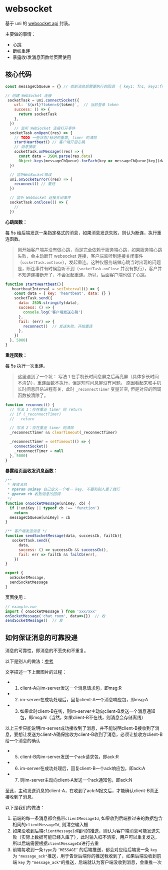 # websocket 

基于 uni 的 [websocket api](https://uniapp.dcloud.net.cn/api/request/websocket.html#connectsocket) 封装。

主要做的事情：
- 心跳
- 断线重连
- 暴露收/发消息函数给页面使用


## 核心代码
```js
const messageCbQueue = {} // 收到消息后需要执行的回调  { key1: fn1, key2:fn2 }

// 创建 WebSocket 连接
 socketTask = uni.connectSocket({
    url: `${url}?token=${token}`,  // 当前登录 token
    success: () => {
      return socketTask 
    },
  })
    // 监听 WebSocket 连接打开事件
  socketTask.onOpen((res) => {
    // TODO 一些状态/标记的重置, timer 的清除
    startHeartbeat() // 客户端开启心跳
    // 消息接收
    socketTask.onMessage((res) => {
      const data = JSON.parse(res.data)
      Object.keys(messageCbQueue).forEach(key => messageCbQueue[key](data)) 
  })

  // 监听WebSocket错误
  uni.onSocketError((res) => {
    reconnect() // 重连
  })

  // 监听 WebSocket 连接关闭事件
  socketTask.onClose(() => {
    //
  })
```

**心跳函数：**

每 5s 给后端发送一条指定格式的消息，如果消息发送失败，则认为断连，执行重连函数。
>刚开始客户端并没有做心跳，而是完全依赖于服务端心跳，如果服务端心跳失败，会主动断开 websocket 连接，客户端监听到连接关闭事件（`socketTask.onClose`），发起重连。这种仅服务端做心跳当时出现的问题是，断连事件有时候监听不到（`socketTask.onClose` 并没有执行），客户并不知道连接断开了，不会发起重连。所以，后面客户端也做了心跳。

```js
function startHeartbeat(){
  _heartbeatInterval = setInterval(() => {
    const data = { key: 'heartbeat', data: {} }
    socketTask.send({
      data: JSON.stringify(data),
      success: () => {
        console.log('客户端发送心跳')
      },
      fail: (err) => {
        reconnect()  // 发送失败，开始重连
      },
    })
  }, 5000)
}
```

**重连函数：**

每 5s 执行一次重连。

>这里遇到了一个坑：
写法 1 在手机长时间息屏之后再亮屏（具体多长时间不清楚），重连函数不执行，但是短时间息屏没有问题。
原因看起来和手机长时间息屏杀进程有关，此时 `_reconnectTimer` 变量非空, 但是对应的回调函数被清除了。
 

```js
function reconnect() {
  // 写法 1：存在重连 timer 则 return
  // if (_reconnectTimer)  
  //   return

  // 写法 2：存在重连 timer 则清除
  _reconnectTimer && clearTimeout(_reconnectTimer)

  _reconnectTimer = setTimeout(() => {
    connectSocket()
    _reconnectTimer = null
  }, 5000)
}
```

**暴露给页面收发消息函数：**

```js
/**
 * 接收消息
 * @param uniKey 自己定义一个唯一 key, 不要和别人重了就行
 * @param cb 收到消息的回调
 */
function onSocketMessage(uniKey, cb) {
  if (!uniKey || typeof cb !== 'function')
    return
  messageCbQueue[uniKey] = cb
}

/** 客户端发送消息 */
function sendSocketMessage(data, successCb, failCb){
   socketTask.send({
      data,
      success: () => successCb && successCb(),
      fail: err => failCb && failCb(err),
    })
}

export {
  onSocketMessage,
  sendSocketMessage
}
```

页面使用：
```js
// example.vue
import { onSocketMessage } from 'xxx/xxx'
onSocketMessage('chat_room', data=>{})  // 收
sendSocketMessage()  // 发
```

## 如何保证消息的可靠投递

消息的可靠性，即消息的不丢失和不重复。

以下是别人的做法：[参考](http://www.52im.net/thread-294-1-1.html)
<img :src="$withBase('/imgs/im/guaranteed.png')" style="transform:scale(0.7);">

文字描述一下上面图片的过程：
- 1. client-A向im-server发送一个消息请求包，即msg:R
- 2. im-server在成功处理后，回复client-A一个消息响应包，即msg:A
- 3. 如果此时client-B在线，则im-server主动向client-B发送一个消息通知包，即msg:N（当然，如果client-B不在线，则消息会存储离线）

以上三步只能说明im-server成功接收到了消息，并不能说明client-B接收到了消息，要想让发送方client-A确保接收方client-B收到了消息，必须让接收方client-B给一个消息的确认

- 5. client-B向im-server发送一个ack请求包，即ack:R
- 6. im-server在成功处理后，回复client-B一个ack响应包，即ack:A
- 7. 则im-server主动向client-A发送一个ack通知包，即ack:N

至此，主动发送消息的client-A，在收到了ack:N报文后，才能确认client-B真正接收到了消息。

以下是我们的做法：
<img :src="$withBase('/imgs/im/our-guaranteed.png')" style="transform:scale(0.7);">

1. 前端的每一条消息都会携带`clientMessageId`, 如果收到后端推过来的数据包含相同的`clientMessageId`, 则清空输入框
2. 如果没收到后端`clientMessageId`相同的推送，则认为客户端消息可能发送失败（实际上数据可能已经入库了），此时输入框不清空，用户可以重复发送，所以后端需要根据`clientMessageId`进行去重
3. 前端每收到一条`type`为 `‘MESSAGE’` 的后端推送，都会对应给后端发一条 `key` 为 `"message_ack"`推送，用于告诉后端你的推送我收到了，如果后端没收到前端 `key` 为 `"message_ack"`的推送，后端就认为客户端没收到消息，会重推一次

<img :src="$withBase('/imgs/im/ack.png')">








